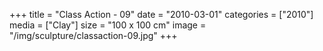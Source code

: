 +++
title = "Class Action - 09"
date = "2010-03-01"
categories = ["2010"]
media = ["Clay"]
size = "100 x 100 cm"
image = "/img/sculpture/classaction-09.jpg"
+++
